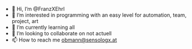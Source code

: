- 👋 Hi, I’m @FranzXEhrl
- 👀 I’m interested in programming with an easy level for automation, team, project, art
- 🌱 I’m currently learning all
- 💞️ I’m looking to collaborate on not actuell
- 📫 How to reach me obmann@sensologx.at

<!---
FranzXEhrl/FranzXEhrl is a ✨ special ✨ repository because its `README.md` (this file) appears on your GitHub profile.
You can click the Preview link to take a look at your changes.
--->
